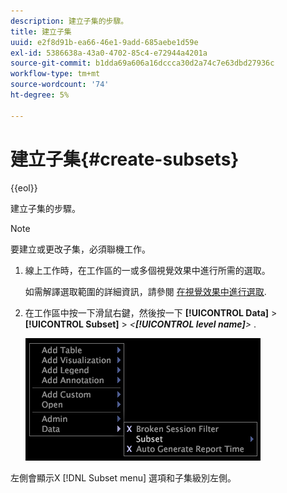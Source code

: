 ```yaml
---
description: 建立子集的步驟。
title: 建立子集
uuid: e2f8d91b-ea66-46e1-9add-685aebe1d59e
exl-id: 5386638a-43a0-4702-85c4-e72944a4201a
source-git-commit: b1dda69a606a16dccca30d2a74c7e63dbd27936c
workflow-type: tm+mt
source-wordcount: '74'
ht-degree: 5%

---
```


# 建立子集{#create-subsets}

{{eol}}

建立子集的步驟。

>[!NOTE]
>
>要建立或更改子集，必須聯機工作。

1. 線上工作時，在工作區的一或多個視覺效果中進行所需的選取。

   如需解譯選取範圍的詳細資訊，請參閱 [在視覺效果中進行選取](../../../../home/c-get-started/c-vis/c-sel-vis/c-sel-vis.md#concept-012870ec22c7476e9afbf3b8b2515746).

1. 在工作區中按一下滑鼠右鍵，然後按一下 **[!UICONTROL Data]** > **[!UICONTROL Subset]** > *&lt;**[!UICONTROL level name]**>*
.

   ![](assets/mnu_Subset.png)

左側會顯示X [!DNL Subset menu] 選項和子集級別左側。
